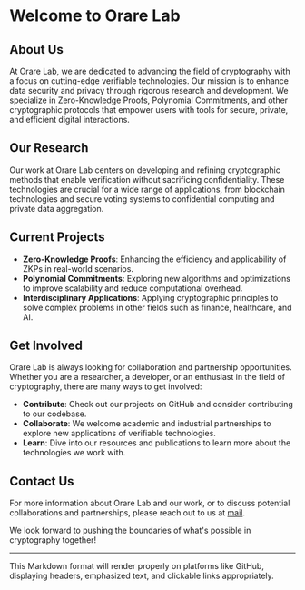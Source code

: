 # Welcome to Orare Lab

## About Us

At Orare Lab, we are dedicated to advancing the field of cryptography with a focus on cutting-edge verifiable technologies. Our mission is to enhance data security and privacy through rigorous research and development. We specialize in Zero-Knowledge Proofs, Polynomial Commitments, and other cryptographic protocols that empower users with tools for secure, private, and efficient digital interactions.

## Our Research

Our work at Orare Lab centers on developing and refining cryptographic methods that enable verification without sacrificing confidentiality. These technologies are crucial for a wide range of applications, from blockchain technologies and secure voting systems to confidential computing and private data aggregation.

## Current Projects

- **Zero-Knowledge Proofs**: Enhancing the efficiency and applicability of ZKPs in real-world scenarios.
- **Polynomial Commitments**: Exploring new algorithms and optimizations to improve scalability and reduce computational overhead.
- **Interdisciplinary Applications**: Applying cryptographic principles to solve complex problems in other fields such as finance, healthcare, and AI.

## Get Involved

Orare Lab is always looking for collaboration and partnership opportunities. Whether you are a researcher, a developer, or an enthusiast in the field of cryptography, there are many ways to get involved:

- **Contribute**: Check out our projects on GitHub and consider contributing to our codebase.
- **Collaborate**: We welcome academic and industrial partnerships to explore new applications of verifiable technologies.
- **Learn**: Dive into our resources and publications to learn more about the technologies we work with.

## Contact Us

For more information about Orare Lab and our work, or to discuss potential collaborations and partnerships, please reach out to us at [mail](mailto:wangkaixuan617@gmail.com).

We look forward to pushing the boundaries of what's possible in cryptography together!

---

This Markdown format will render properly on platforms like GitHub, displaying headers, emphasized text, and clickable links appropriately.
